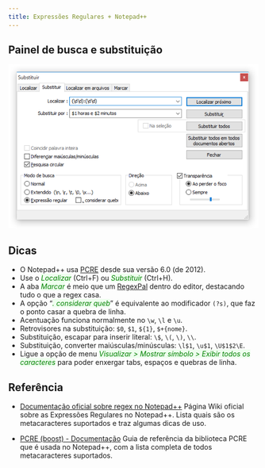 ```yaml
---
title: Expressões Regulares + Notepad++
---
```


<style>
  strong {
    color: green;
    background-color: #efe;
    font-weight: normal;
    font-style: italic;
  }
</style>


## Painel de busca e substituição

![](npp-replace.png)


## Dicas

* O Notepad++ usa [PCRE](http://www.pcre.org) desde sua versão 6.0 (de 2012).
* Use o **Localizar** (Ctrl+F) ou **Substituir** (Ctrl+H).
* A aba **Marcar** é meio que um [RegexPal](http://regexpal.com) dentro do editor, destacando tudo o que a regex casa.
* A opção “**. considerar queb**” é equivalente ao modificador `(?s)`, que faz o ponto casar a quebra de linha.
* Acentuação funciona normalmente no `\w`, `\l` e `\u`.
* Retrovisores na substituição: `$0`, `$1`, `${1}`, `$+{nome}`.
* Substituição, escapar para inserir literal: `\$`, `\(`, `\)`, `\\`.
* Substituição, converter maiúsculas/minúsculas: `\l$1`, `\u$1`, `\U$1$2\E`.
* Ligue a opção de menu **Visualizar > Mostrar símbolo > Exibir todos os caracteres** para poder enxergar tabs, espaços e quebras de linha.


## Referência

* [Documentação oficial sobre regex no Notepad++](http://docs.notepad-plus-plus.org/index.php/Regular_Expressions)
Página Wiki oficial sobre as Expressões Regulares no Notepad++. Lista quais são os metacaracteres suportados e traz algumas dicas de uso.

* [PCRE (boost) - Documentação](http://www.boost.org/doc/libs/1_59_0/libs/regex/doc/html/boost_regex/syntax/perl_syntax.html)
Guia de referência da biblioteca PCRE que é usada no Notepad++, com a lista completa de todos metacaracteres suportados.
